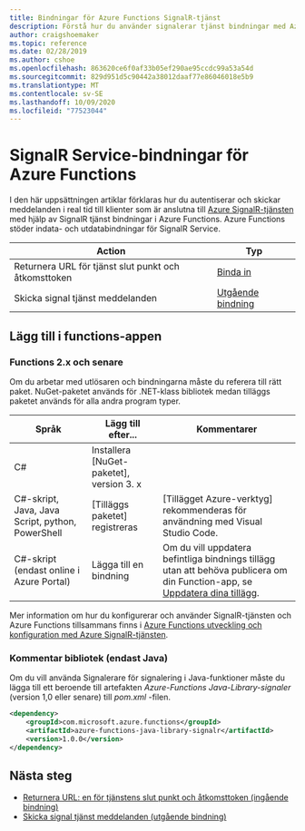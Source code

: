 ```yaml
---
title: Bindningar för Azure Functions SignalR-tjänst
description: Förstå hur du använder signalerar tjänst bindningar med Azure Functions.
author: craigshoemaker
ms.topic: reference
ms.date: 02/28/2019
ms.author: cshoe
ms.openlocfilehash: 863620ce6f0af33b05ef290ae95ccdc99a53a54d
ms.sourcegitcommit: 829d951d5c90442a38012daaf77e86046018e5b9
ms.translationtype: MT
ms.contentlocale: sv-SE
ms.lasthandoff: 10/09/2020
ms.locfileid: "77523044"
---
```

# <a name="signalr-service-bindings-for-azure-functions"></a>SignalR Service-bindningar för Azure Functions

I den här uppsättningen artiklar förklaras hur du autentiserar och skickar meddelanden i real tid till klienter som är anslutna till [Azure SignalR-tjänsten](https://azure.microsoft.com/services/signalr-service/) med hjälp av SignalR tjänst bindningar i Azure Functions. Azure Functions stöder indata- och utdatabindningar för SignalR Service.

| Action | Typ |
|---------|---------|
| Returnera URL för tjänst slut punkt och åtkomsttoken | [Binda in](./functions-bindings-signalr-service-input.md) |
| Skicka signal tjänst meddelanden |[Utgående bindning](./functions-bindings-signalr-service-output.md) |

## <a name="add-to-your-functions-app"></a>Lägg till i functions-appen

### <a name="functions-2x-and-higher"></a>Functions 2.x och senare

Om du arbetar med utlösaren och bindningarna måste du referera till rätt paket. NuGet-paketet används för .NET-klass bibliotek medan tilläggs paketet används för alla andra program typer.

| Språk                                        | Lägg till efter...                                   | Kommentarer 
|-------------------------------------------------|---------------------------------------------|-------------|
| C#                                              | Installera [NuGet-paketet], version 3. x | |
| C#-skript, Java, Java Script, python, PowerShell | [Tilläggs paketet] registreras          | [Tillägget Azure-verktyg] rekommenderas för användning med Visual Studio Code. |
| C#-skript (endast online i Azure Portal)         | Lägga till en bindning                            | Om du vill uppdatera befintliga bindnings tillägg utan att behöva publicera om din Function-app, se [Uppdatera dina tillägg]. |

[NuGet-paket]: https://www.nuget.org/packages/Microsoft.Azure.WebJobs.Extensions.SignalRService
[core tools]: ./functions-run-local.md
[paket för tillägg]: ./functions-bindings-register.md#extension-bundles
[Uppdatera dina tillägg]: ./install-update-binding-extensions-manual.md
[Tillägg för Azure-verktyg]: https://marketplace.visualstudio.com/items?itemName=ms-vscode.vscode-node-azure-pack

Mer information om hur du konfigurerar och använder SignalR-tjänsten och Azure Functions tillsammans finns i [Azure Functions utveckling och konfiguration med Azure SignalR-tjänsten](../azure-signalr/signalr-concept-serverless-development-config.md).

### <a name="annotations-library-java-only"></a>Kommentar bibliotek (endast Java)

Om du vill använda Signalerare för signalering i Java-funktioner måste du lägga till ett beroende till artefakten *Azure-Functions Java-Library-signaler* (version 1,0 eller senare) till *pom.xml* -filen.

```xml
<dependency>
    <groupId>com.microsoft.azure.functions</groupId>
    <artifactId>azure-functions-java-library-signalr</artifactId>
    <version>1.0.0</version>
</dependency>
```

## <a name="next-steps"></a>Nästa steg

- [Returnera URL: en för tjänstens slut punkt och åtkomsttoken (ingående bindning)](./functions-bindings-signalr-service-input.md)
- [Skicka signal tjänst meddelanden (utgående bindning)](./functions-bindings-signalr-service-output.md) 
